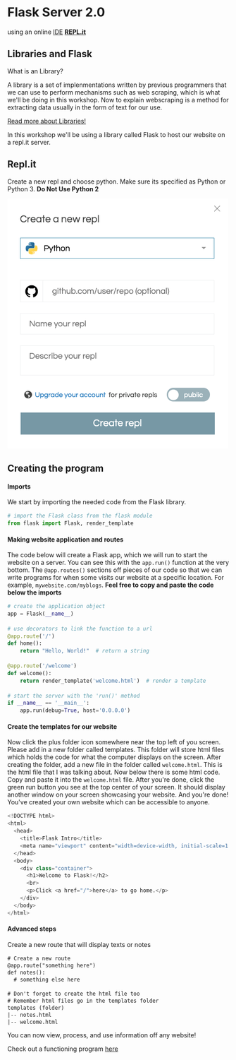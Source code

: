 # Flask Server 2.0
using an online [IDE](https://en.wikipedia.org/wiki/Integrated_development_environment) **[REPL.it](https://repl.it)**

## Libraries and Flask

What is an Library?  

A library is a set of implenmentations written by previous programmers that we can use to perform mechanisms such as web scraping, which is what we'll be doing in this workshop. Now to explain webscraping is a method for extracting data usually in the form of text for our use. 

[Read more about Libraries!](https://en.wikipedia.org/wiki/Library_(computing))  

In this workshop we'll be using a library called Flask to host our website on a repl.it server.

## Repl.it

Create a new repl and choose python. Make sure its specified as Python or Python 3. **Do Not Use Python 2**

![repl it image](https://github.com/lowell-dev-club/python-text-game/blob/master/replit.png?raw=true)

## Creating the program

#### Imports

We start by importing the needed code from the Flask library.

```python
# import the Flask class from the flask module
from flask import Flask, render_template
```

#### Making website application and routes

The code below will create a Flask app, which we will run to start the website on a server. You can see this with the ```app.run()``` function at the very bottom. The ```@app.routes()``` sections off pieces of our code so that we can write programs for when some visits our website at a specific location. For example, ```mywebsite.com/myblogs```. **Feel free to copy and paste the code below the imports**


```python
# create the application object
app = Flask(__name__)

# use decorators to link the function to a url
@app.route('/')
def home():
    return "Hello, World!"  # return a string

@app.route('/welcome')
def welcome():
    return render_template('welcome.html')  # render a template

# start the server with the 'run()' method
if __name__ == '__main__':
    app.run(debug=True, host='0.0.0.0')
```
#### Create the templates for our website

Now click the plus folder icon somewhere near the top left of you screen. Please add in a new folder called templates. This folder will store html files which holds the code for what the computer displays on the screen. After creating the folder, add a new file in the folder called ```welcome.html```. This is the html file that I was talking about. Now below there is some html code. Copy and paste it into the ```welcome.html``` file. After you're done, click the green run button you see at the top center of your screen. It should display another window on your screen showcasing your website. And you're done! You've created your own website which can be accessible to anyone. 

```python
<!DOCTYPE html>
<html>
  <head>
    <title>Flask Intro</title>
    <meta name="viewport" content="width=device-width, initial-scale=1.0">
  </head>
  <body>
    <div class="container">
      <h1>Welcome to Flask!</h2>
      <br>
      <p>Click <a href="/">here</a> to go home.</p>
    </div>
  </body>
</html>
```

#### Advanced steps

Create a new route that will display texts or notes

```
# Create a new route
@app.route("something here")
def notes():
  # something else here
  
# Don't forget to create the html file too
# Remember html files go in the templates folder
templates (folder)
|-- notes.html
|-- welcome.html
```

You can now view, process, and use information off any website!

Check out a functioning program [here](https://repl.it/@calee14/Youtube-Scraper)
